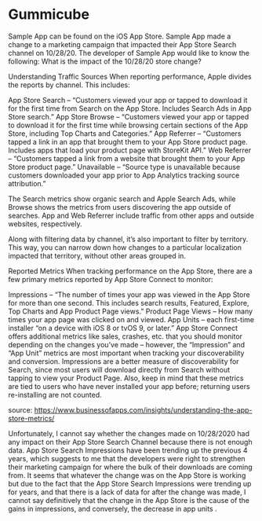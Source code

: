 # Gummicube

Sample App can be found on the iOS App Store. Sample App made a change to a marketing campaign that impacted their App Store Search channel on 10/28/20. The developer of Sample App would like to know the following: What is the impact of the 10/28/20 store change?

Understanding Traffic Sources
 When reporting performance, Apple divides the reports by channel. This includes:

App Store Search – “Customers viewed your app or tapped to download it for the first time from Search on the App Store. Includes Search Ads in App Store search.”
App Store Browse – “Customers viewed your app or tapped to download it for the first time while browsing certain sections of the App Store, including Top Charts and Categories.”
App Referrer – “Customers tapped a link in an app that brought them to your App Store product page. Includes apps that load your product page with StoreKit API.”
Web Referrer – “Customers tapped a link from a website that brought them to your App Store product page.”
Unavailable – “Source type is unavailable because customers downloaded your app prior to App Analytics tracking source attribution.”

The Search metrics show organic search and Apple Search Ads, while Browse shows the metrics from users discovering the app outside of searches. App and Web Referrer include traffic from other apps and outside websites, respectively.

Along with filtering data by channel, it’s also important to filter by territory. This way, you can narrow down how changes to a particular localization impacted that territory, without other areas grouped in.

Reported Metrics
 When tracking performance on the App Store, there are a few primary metrics reported by App Store Connect to monitor:

Impressions – “The number of times your app was viewed in the App Store for more than one second. This includes search results, Featured, Explore, Top Charts and App Product Page views.”
Product Page Views – How many times your app page was clicked on and viewed.
App Units – each first-time installer “on a device with iOS 8 or tvOS 9, or later.”
App Store Connect offers additional metrics like sales, crashes, etc. that you should monitor depending on the changes you’ve made – however, the “Impression” and “App Unit” metrics are most important when tracking your discoverability and conversion.  Impressions are a better measure of discoverability for Search, since most users will download directly from Search without tapping to view your Product Page.  Also, keep in mind that these metrics are tied to users who have never installed your app before; returning users re-installing are not counted.

source: https://www.businessofapps.com/insights/understanding-the-app-store-metrics/

Unfortunately, I cannot say whether the changes made on 10/28/2020 had any impact on their App Store Search Channel because there is not enough data. App Store Search Impressions have been trending up the previous 4 years, which suggests to me that the developers were right to strengthen their marketing campaign for where the bulk of their downloads are coming from. It seems that whatever the change was on the App Store is working but due to the fact that the App Store Search Impressions were trending up for years, and that there is a lack of data for after the change was made, I cannot say definitively that the change in the App Store is the cause of the gains in impressions, and conversely, the decrease in app units .

